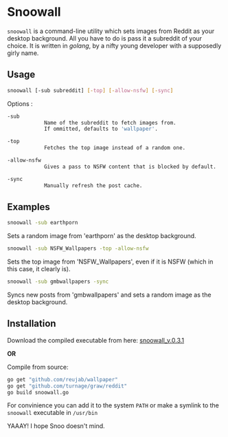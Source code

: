 # Snoowall

`snoowall` is a command-line utility which sets images from Reddit as your desktop background. All you have to do is pass it a subreddit of your choice. It is written in *golang*, by a nifty young developer with a supposedly girly name.

## Usage

```bash
snoowall [-sub subreddit] [-top] [-allow-nsfw] [-sync]
```

Options : 
```bash
-sub 
            Name of the subreddit to fetch images from. 
            If ommitted, defaults to 'wallpaper'.

-top 
            Fetches the top image instead of a random one.

-allow-nsfw
            Gives a pass to NSFW content that is blocked by default.

-sync
            Manually refresh the post cache.
```



## Examples

```bash
snoowall -sub earthporn 
```
Sets a random image from 'earthporn' as the desktop background.
```bash
snoowall -sub NSFW_Wallpapers -top -allow-nsfw 
```
Sets the top image from 'NSFW_Wallpapers', even if it is NSFW (which in this case, it clearly is).
```bash
snoowall -sub gmbwallpapers -sync
```
Syncs new posts from 'gmbwallpapers' and sets a random image as the desktop background.  

## Installation
Download the compiled executable from here: [snoowall_v.0.3.1](https://www.dropbox.com/s/s1897ki9hrc09c0/snoowall?dl=0)

**OR**

Compile from source:
```bash
go get "github.com/reujab/wallpaper"
go get "github.com/turnage/graw/reddit"
go build snoowall.go
```
For convinience you can add it to the system `PATH` or make a symlink to the `snoowall` executable in `/usr/bin`

YAAAY! I hope Snoo doesn't mind.
